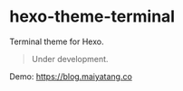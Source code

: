 # hexo-theme-terminal

Terminal theme for Hexo.

> Under development.

Demo: <https://blog.maiyatang.co>
